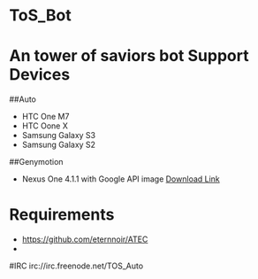 ToS_Bot
=======
An tower of saviors bot
Support Devices
=======
##Auto
* HTC One M7
* HTC Oone X
* Samsung Galaxy S3
* Samsung Galaxy S2

##Genymotion
* Nexus One 4.1.1 with Google API image [Download Link](https://mega.co.nz/#!dlsCkY6C!ehqo5VnbnNWL98dTn6ySfkeHcmgQ0i6u8Ty-hOhOF3c)


Requirements
=======
* https://github.com/eternnoir/ATEC
* 

#IRC
irc://irc.freenode.net/TOS_Auto
